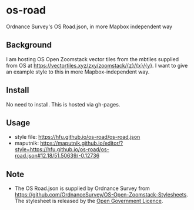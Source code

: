 # os-road
Ordnance Survey's OS Road.json, in more Mapbox independent way

## Background
I am hosting OS Open Zoomstack vector tiles from the mbtiles supplied from OS at https://vectortiles.xyz/zxy/zoomstack/{z}/{x}/{y}. I want to give an example style to this in more Mapbox-independent way.

## Install
No need to install. This is hosted via gh-pages.

## Usage
- style file: https://hfu.github.io/os-road/os-road.json
- maputnik: https://maputnik.github.io/editor/?style=https://hfu.github.io/os-road/os-road.json#12.18/51.50639/-0.12736

## Note
- The OS Road.json is supplied by Ordnance Survey from https://github.com/OrdnanceSurvey/OS-Open-Zoomstack-Stylesheets. The stylesheet is released by the [Open Government Licence](http://www.nationalarchives.gov.uk/doc/open-government-licence/).
